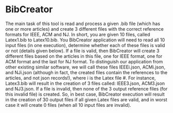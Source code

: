# BibCreator
The main task of this tool is read and process a given .bib file (which has one or more articles) and create 3 different files with the correct reference formats for IEEE, ACM and NJ.
In short, you are given 10 files, called Latex1.bib to Latex10.bib. You BibCreator application will need to read all 10 input files (in one execution), determine whether each of these files is valid or not (details given below). If a file is valid, then BibCreator will create 3 different files based on the articles in this file, one for IEEE format, one for ACM format and the last for NJ format. To distinguish our application from other existing similar software, we will call these files IEEEi.json, ACMi.json, and NJi.json (although in fact, the created files contain the references to the articles, and not json records!), where i is the Latex file #. For instance, Latex3.bib will result in the creation of 3 files called: IEEE3.json, ACM3.json and NJ3.json. If a file is invalid, then none of the 3 output reference files (for this invalid file) is created. So, in best case, BibCreator execution will result in the creation of 30 output files if all given Latex files are valid, and in worst case it will create 0 files (when all 10 input files are invalid).
